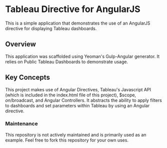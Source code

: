 # Tableau Directive for AngularJS

This is a simple application that demonstrates the use of an AngularJS directive for displaying Tableau dashboards. 

## Overview

This application was scaffolded using Yeoman's Gulp-Angular generator. It relies on Public Tableau Dashboards to demonstrate usage.

## Key Concepts 

This project makes use of Angular Directives, Tableau's Javascript API (which is included in the index.html file of this project), $scope, $on/$broadcast, and Angular Controllers. It abstracts the ability to apply filters to dashboards and set parameters within Tableau by using an Angular directive. 

### Maintenance

This repository is not actively maintained and is primarily used as an example. Feel free to fork this repository for your own uses.
